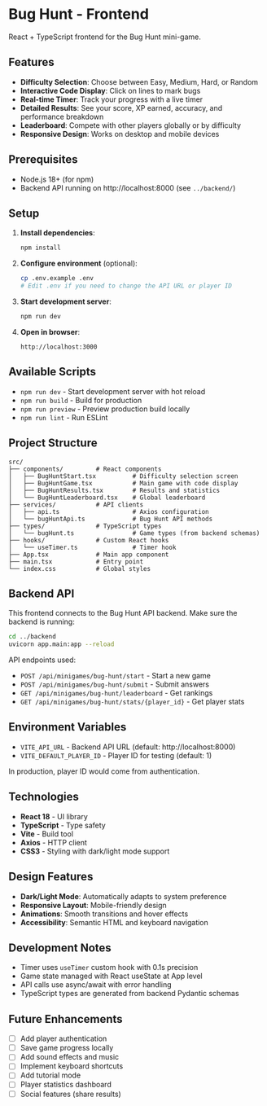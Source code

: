 # Bug Hunt - Frontend

React + TypeScript frontend for the Bug Hunt mini-game.

## Features

- **Difficulty Selection**: Choose between Easy, Medium, Hard, or Random
- **Interactive Code Display**: Click on lines to mark bugs
- **Real-time Timer**: Track your progress with a live timer
- **Detailed Results**: See your score, XP earned, accuracy, and performance breakdown
- **Leaderboard**: Compete with other players globally or by difficulty
- **Responsive Design**: Works on desktop and mobile devices

## Prerequisites

- Node.js 18+ (for npm)
- Backend API running on http://localhost:8000 (see `../backend/`)

## Setup

1. **Install dependencies**:
   ```bash
   npm install
   ```

2. **Configure environment** (optional):
   ```bash
   cp .env.example .env
   # Edit .env if you need to change the API URL or player ID
   ```

3. **Start development server**:
   ```bash
   npm run dev
   ```

4. **Open in browser**:
   ```
   http://localhost:3000
   ```

## Available Scripts

- `npm run dev` - Start development server with hot reload
- `npm run build` - Build for production
- `npm run preview` - Preview production build locally
- `npm run lint` - Run ESLint

## Project Structure

```
src/
├── components/         # React components
│   ├── BugHuntStart.tsx          # Difficulty selection screen
│   ├── BugHuntGame.tsx           # Main game with code display
│   ├── BugHuntResults.tsx        # Results and statistics
│   └── BugHuntLeaderboard.tsx    # Global leaderboard
├── services/           # API clients
│   ├── api.ts                    # Axios configuration
│   └── bugHuntApi.ts             # Bug Hunt API methods
├── types/              # TypeScript types
│   └── bugHunt.ts                # Game types (from backend schemas)
├── hooks/              # Custom React hooks
│   └── useTimer.ts               # Timer hook
├── App.tsx             # Main app component
├── main.tsx            # Entry point
└── index.css           # Global styles
```

## Backend API

This frontend connects to the Bug Hunt API backend. Make sure the backend is running:

```bash
cd ../backend
uvicorn app.main:app --reload
```

API endpoints used:
- `POST /api/minigames/bug-hunt/start` - Start a new game
- `POST /api/minigames/bug-hunt/submit` - Submit answers
- `GET /api/minigames/bug-hunt/leaderboard` - Get rankings
- `GET /api/minigames/bug-hunt/stats/{player_id}` - Get player stats

## Environment Variables

- `VITE_API_URL` - Backend API URL (default: http://localhost:8000)
- `VITE_DEFAULT_PLAYER_ID` - Player ID for testing (default: 1)

In production, player ID would come from authentication.

## Technologies

- **React 18** - UI library
- **TypeScript** - Type safety
- **Vite** - Build tool
- **Axios** - HTTP client
- **CSS3** - Styling with dark/light mode support

## Design Features

- **Dark/Light Mode**: Automatically adapts to system preference
- **Responsive Layout**: Mobile-friendly design
- **Animations**: Smooth transitions and hover effects
- **Accessibility**: Semantic HTML and keyboard navigation

## Development Notes

- Timer uses `useTimer` custom hook with 0.1s precision
- Game state managed with React useState at App level
- API calls use async/await with error handling
- TypeScript types are generated from backend Pydantic schemas

## Future Enhancements

- [ ] Add player authentication
- [ ] Save game progress locally
- [ ] Add sound effects and music
- [ ] Implement keyboard shortcuts
- [ ] Add tutorial mode
- [ ] Player statistics dashboard
- [ ] Social features (share results)
